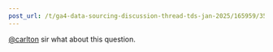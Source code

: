```yaml
---
post_url: /t/ga4-data-sourcing-discussion-thread-tds-jan-2025/165959/354
---
```

[@carlton](/u/carlton) sir what about this question.